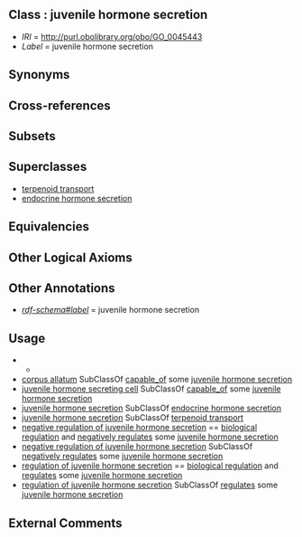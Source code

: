 
## Class : juvenile hormone secretion

 * *IRI* = http://purl.obolibrary.org/obo/GO_0045443
 * *Label* = juvenile hormone secretion

## Synonyms


## Cross-references


## Subsets


## Superclasses

 * [terpenoid transport](../../GO/65/GO_0046865.md)
 * [endocrine hormone secretion](../../GO/86/GO_0060986.md)

## Equivalencies


## Other Logical Axioms


## Other Annotations

 * *[rdf-schema#label](../../el/rdf-schema#label.md)* = juvenile hormone secretion

## Usage

 * -
 * [corpus allatum](../../UBERON/57/UBERON_0001057.md) SubClassOf [capable_of](../../RO/15/RO_0002215.md) some [juvenile hormone secretion](../../GO/43/GO_0045443.md)
 * [juvenile hormone secreting cell](../../CL/82/CL_0000482.md) SubClassOf [capable_of](../../RO/15/RO_0002215.md) some [juvenile hormone secretion](../../GO/43/GO_0045443.md)
 * [juvenile hormone secretion](../../GO/43/GO_0045443.md) SubClassOf [endocrine hormone secretion](../../GO/86/GO_0060986.md)
 * [juvenile hormone secretion](../../GO/43/GO_0045443.md) SubClassOf [terpenoid transport](../../GO/65/GO_0046865.md)
 * [negative regulation of juvenile hormone secretion](../../GO/72/GO_0045972.md) == [biological regulation](../../GO/07/GO_0065007.md) and [negatively regulates](../../RO/12/RO_0002212.md) some [juvenile hormone secretion](../../GO/43/GO_0045443.md)
 * [negative regulation of juvenile hormone secretion](../../GO/72/GO_0045972.md) SubClassOf [negatively regulates](../../RO/12/RO_0002212.md) some [juvenile hormone secretion](../../GO/43/GO_0045443.md)
 * [regulation of juvenile hormone secretion](../../GO/58/GO_0007558.md) == [biological regulation](../../GO/07/GO_0065007.md) and [regulates](../../RO/11/RO_0002211.md) some [juvenile hormone secretion](../../GO/43/GO_0045443.md)
 * [regulation of juvenile hormone secretion](../../GO/58/GO_0007558.md) SubClassOf [regulates](../../RO/11/RO_0002211.md) some [juvenile hormone secretion](../../GO/43/GO_0045443.md)

## External Comments

